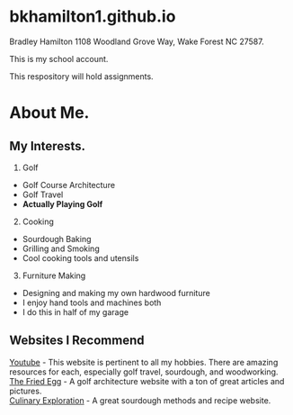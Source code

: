 # bkhamilton1.github.io
Bradley Hamilton 1108 Woodland Grove Way, Wake Forest NC 27587.

This is my school account.

This respository will hold assignments. 

# About Me.
## My Interests.
1. Golf
  * Golf Course Architecture
  * Golf Travel
  * **Actually Playing Golf**
 2. Cooking
  * Sourdough Baking
  * Grilling and Smoking
  * Cool cooking tools and utensils
 3. Furniture Making
  * Designing and making my own hardwood furniture
  * I enjoy hand tools and machines both
  * I do this in half of my garage
## Websites I Recommend
[Youtube](www.youtube.com) - This website is pertinent to all my hobbies. There are amazing resources for each, especially golf travel, sourdough, and woodworking.  
[The Fried Egg](www.thefriedegg.com) - A golf architecture website with a ton of great articles and pictures.  
[Culinary Exploration](culinary.exploration.eu/blog)  - A great sourdough methods and recipe website. 

 

